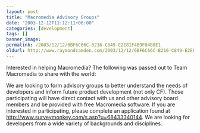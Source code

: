 ```yaml
---
layout: post
title: "Macromedia Advisory Groups"
date: "2003-12-12T11:12:11+06:00"
categories: [development]
tags: []
banner_image: 
permalink: /2003/12/12/6BF6C66C-B216-C849-E2E81F4B9F04B8E1
oldurl: http://www.raymondcamden.com/2003/12/12/6BF6C66C-B216-C849-E2E81F4B9F04B8E1
---
```


Interested in helping Macromedia? The following was passed out to Team Macromedia to share with the world:

We are looking to form advisory groups to better understand the needs of developers and inform future product development (not only CF). Those participating will have direct contact with us and other advisory board members and be provided with free Macromedia software. If you are interested in participating, please complete an application found at http://www.surveymonkey.com/s.asp?u=68433340144. We are looking for developers from a wide variety of backgrounds and disciplines.